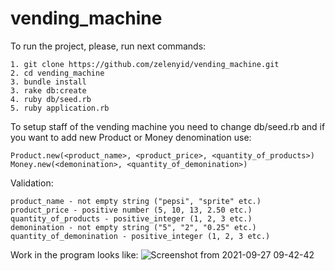 # vending_machine

To run the project, please, run next commands:
```
1. git clone https://github.com/zelenyid/vending_machine.git
2. cd vending_machine
3. bundle install
3. rake db:create
4. ruby db/seed.rb
5. ruby application.rb
```

To setup staff of the vending machine you need to change db/seed.rb and if you want to add new Product or Money denomination use:
```
Product.new(<product_name>, <product_price>, <quantity_of_products>)
Money.new(<demonination>, <quantity_of_demonination>)
```
Validation:
```
product_name - not empty string ("pepsi", "sprite" etc.)
product_price - positive number (5, 10, 13, 2.50 etc.)
quantity_of_products - positive_integer (1, 2, 3 etc.)
demonination - not empty string ("5", "2", "0.25" etc.)
quantity_of_demonination - positive_integer (1, 2, 3 etc.)
```

Work in the program looks like:
![Screenshot from 2021-09-27 09-42-42](https://user-images.githubusercontent.com/24934142/134857488-3a5dc902-7d00-4088-8d00-9f724c8bf457.png)
